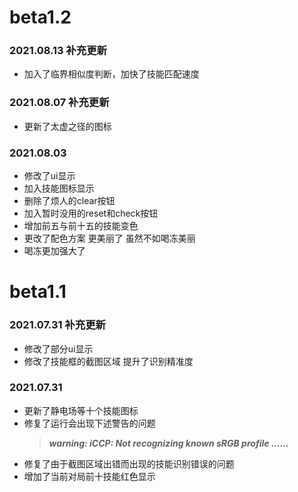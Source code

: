 # beta1.2
### 2021.08.13 补充更新
* 加入了临界相似度判断，加快了技能匹配速度

### 2021.08.07 补充更新
* 更新了太虚之径的图标

### 2021.08.03
* 修改了ui显示
* 加入技能图标显示
* 删除了烦人的clear按钮
* 加入暂时没用的reset和check按钮
* 增加前五与前十五的技能变色
* 更改了配色方案 更美丽了 虽然不如喝冻美丽
* 喝冻更加强大了

# beta1.1
### 2021.07.31 补充更新
* 修改了部分ui显示
* 修改了技能框的截图区域 提升了识别精准度

### 2021.07.31
* 更新了静电场等十个技能图标
* 修复了运行会出现下述警告的问题
  > ***warning: iCCP: Not recognizing known sRGB profile ......***
* 修复了由于截图区域出错而出现的技能识别错误的问题
* 增加了当前对局前十技能红色显示